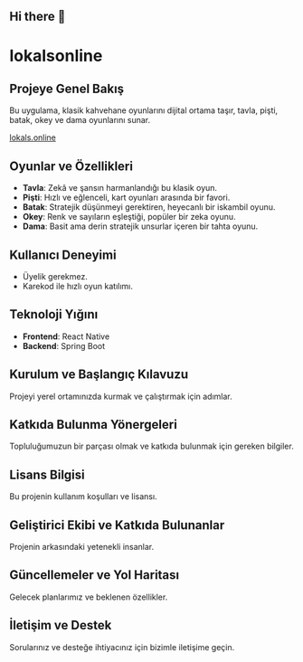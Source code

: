 ## Hi there 👋

# lokalsonline

## Projeye Genel Bakış
Bu uygulama, klasik kahvehane oyunlarını dijital ortama taşır, tavla, pişti, batak, okey ve dama oyunlarını sunar.

[lokals.online](http://test.lokals.online)

## Oyunlar ve Özellikleri
- **Tavla**: Zekâ ve şansın harmanlandığı bu klasik oyun.
- **Pişti**: Hızlı ve eğlenceli, kart oyunları arasında bir favori.
- **Batak**: Stratejik düşünmeyi gerektiren, heyecanlı bir iskambil oyunu.
- **Okey**: Renk ve sayıların eşleştiği, popüler bir zeka oyunu.
- **Dama**: Basit ama derin stratejik unsurlar içeren bir tahta oyunu.

## Kullanıcı Deneyimi
- Üyelik gerekmez.
- Karekod ile hızlı oyun katılımı.

## Teknoloji Yığını
- **Frontend**: React Native
- **Backend**: Spring Boot

## Kurulum ve Başlangıç Kılavuzu
Projeyi yerel ortamınızda kurmak ve çalıştırmak için adımlar.

## Katkıda Bulunma Yönergeleri
Topluluğumuzun bir parçası olmak ve katkıda bulunmak için gereken bilgiler.

## Lisans Bilgisi
Bu projenin kullanım koşulları ve lisansı.

## Geliştirici Ekibi ve Katkıda Bulunanlar
Projenin arkasındaki yetenekli insanlar.

## Güncellemeler ve Yol Haritası
Gelecek planlarımız ve beklenen özellikler.

## İletişim ve Destek
Sorularınız ve desteğe ihtiyacınız için bizimle iletişime geçin.

<!--

**Here are some ideas to get you started:**

🙋‍♀️ A short introduction - what is your organization all about?
🌈 Contribution guidelines - how can the community get involved?
👩‍💻 Useful resources - where can the community find your docs? Is there anything else the community should know?
🍿 Fun facts - what does your team eat for breakfast?
🧙 Remember, you can do mighty things with the power of [Markdown](https://docs.github.com/github/writing-on-github/getting-started-with-writing-and-formatting-on-github/basic-writing-and-formatting-syntax)
-->
